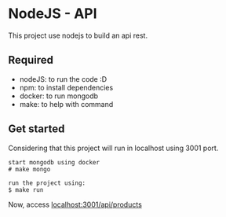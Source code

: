 # NodeJS - API
This project use nodejs to build an api rest.

## Required
- nodeJS: to run the code :D
- npm: to install dependencies
- docker: to run mongodb
- make: to help with command

## Get started
Considering that this project will run in localhost using 3001 port.

```
start mongodb using docker
# make mongo

run the project using:
$ make run
```

Now, access [localhost:3001/api/products](http://localhost:3001/api/products)
